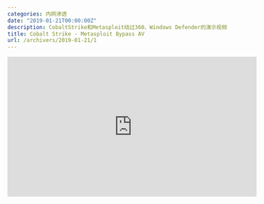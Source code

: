 ```yaml
---
categories: 内网渗透
date: "2019-01-21T00:00:00Z"
description: CobaltStrike和Metasploit绕过360、Windows Defender的演示视频
title: Cobalt Strike - Metasploit Bypass AV
url: /archivers/2019-01-21/1
---
```


<iframe width="560" height="315" src="https://www.youtube.com/embed/FLfxh27mXDo" frameborder="0" allow="accelerometer; autoplay; encrypted-media; gyroscope; picture-in-picture" allowfullscreen></iframe>